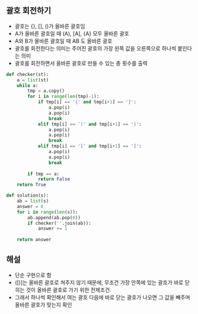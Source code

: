 ## 괄호 회전하기
- 괄호는 {}, [], ()가 올바른 괄호임
- A가 올바른 괄호일 때 (A), [A], {A} 모두 올바른 괄호
- A와 B가 올바른 괄호일 때 AB 도 올바른 괄호
- 괄호를 회전한다는 의미는 주어진 괄호의 가장 왼쪽 값을 오른쪽으로 하나씩 붙인다는 의미
- 괄호를 회전하면서 올바른 괄호로 만들 수 있는 총 횟수를 출력

```python
def checker(st):
    a = list(st)
    while a:
        tmp = a.copy()
        for i in range(len(tmp)-1):
            if tmp[i] == '{' and tmp[i+1] == '}':
                a.pop(i)
                a.pop(i)
                break
            elif tmp[i] == '(' and tmp[i+1] == ')':
                a.pop(i)
                a.pop(i)
                break
            elif tmp[i] == '[' and tmp[i+1] == ']':
                a.pop(i)
                a.pop(i)
                break
            
        if tmp == a:
            return False
    return True

def solution(s):
    ab = list(s)
    answer = 0
    for i in range(len(s)):
        ab.append(ab.pop(0))
        if checker(''.join(ab)):
            answer += 1    
    
    return answer
```

## 해설
- 단순 구현으로 함
- ([)]는 올바른 괄호로 쳐주지 않기 때문에, 무조건 가장 안쪽에 있는 괄호가 바로 닫히는 것이 올바른 괄호로 가기 위한 전제조건.
- 그래서 하나씩 확인해서 여는 괄호 다음에 바로 닫는 괄호가 나오면 그 값을 빼주며 올바른 괄호가 맞는지 확인
